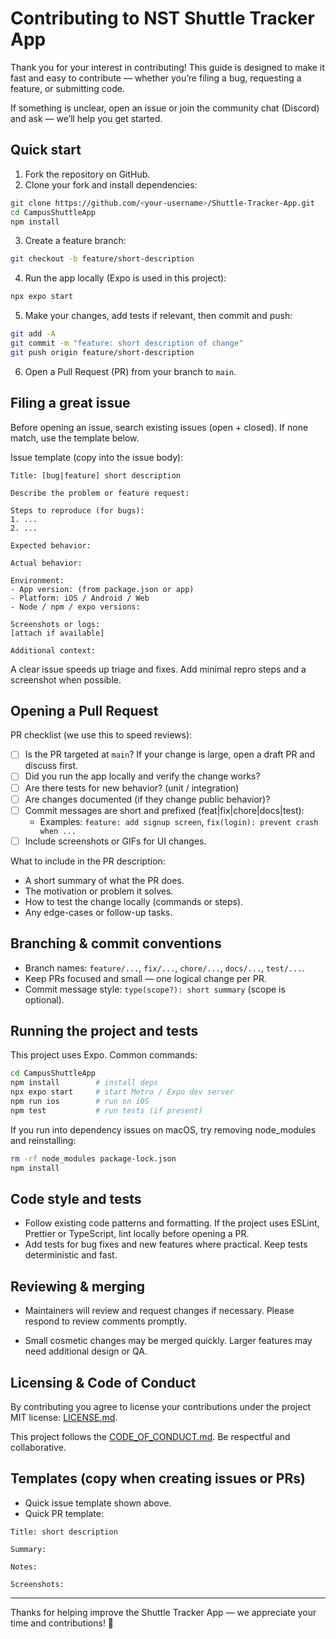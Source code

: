 # Contributing to NST Shuttle Tracker App

Thank you for your interest in contributing! This guide is designed to make it fast and easy to contribute — whether you’re filing a bug, requesting a feature, or submitting code.

If something is unclear, open an issue or join the community chat (Discord) and ask — we’ll help you get started.

## Quick start

1. Fork the repository on GitHub.
2. Clone your fork and install dependencies:

```bash
git clone https://github.com/<your-username>/Shuttle-Tracker-App.git
cd CampusShuttleApp
npm install
```

3. Create a feature branch:

```bash
git checkout -b feature/short-description
```

4. Run the app locally (Expo is used in this project):

```bash
npx expo start
```

5. Make your changes, add tests if relevant, then commit and push:

```bash
git add -A
git commit -m "feature: short description of change"
git push origin feature/short-description
```

6. Open a Pull Request (PR) from your branch to `main`.

## Filing a great issue

Before opening an issue, search existing issues (open + closed). If none match, use the template below.

Issue template (copy into the issue body):

```
Title: [bug|feature] short description

Describe the problem or feature request:

Steps to reproduce (for bugs):
1. ...
2. ...

Expected behavior:

Actual behavior:

Environment:
- App version: (from package.json or app)
- Platform: iOS / Android / Web
- Node / npm / expo versions:

Screenshots or logs:
[attach if available]

Additional context:

```

A clear issue speeds up triage and fixes. Add minimal repro steps and a screenshot when possible.

## Opening a Pull Request

PR checklist (we use this to speed reviews):

- [ ] Is the PR targeted at `main`? If your change is large, open a draft PR and discuss first.
- [ ] Did you run the app locally and verify the change works?
- [ ] Are there tests for new behavior? (unit / integration)
- [ ] Are changes documented (if they change public behavior)?
- [ ] Commit messages are short and prefixed (feat|fix|chore|docs|test):
  - Examples: `feature: add signup screen`, `fix(login): prevent crash when ...`
- [ ] Include screenshots or GIFs for UI changes.

What to include in the PR description:

- A short summary of what the PR does.
- The motivation or problem it solves.
- How to test the change locally (commands or steps).
- Any edge-cases or follow-up tasks.

## Branching & commit conventions

- Branch names: `feature/...`, `fix/...`, `chore/...`, `docs/...`, `test/...`.
- Keep PRs focused and small — one logical change per PR.
- Commit message style: `type(scope?): short summary` (scope is optional).

## Running the project and tests

This project uses Expo. Common commands:

```bash
cd CampusShuttleApp
npm install        # install deps
npx expo start     # start Metro / Expo dev server
npm run ios        # run on iOS
npm test           # run tests (if present)
```

If you run into dependency issues on macOS, try removing node_modules and reinstalling:

```bash
rm -rf node_modules package-lock.json
npm install
```

## Code style and tests

- Follow existing code patterns and formatting. If the project uses ESLint, Prettier or TypeScript, lint locally before opening a PR.
- Add tests for bug fixes and new features where practical. Keep tests deterministic and fast.

## Reviewing & merging

- Maintainers will review and request changes if necessary. Please respond to review comments promptly.

- Small cosmetic changes may be merged quickly. Larger features may need additional design or QA.

## Licensing & Code of Conduct

By contributing you agree to license your contributions under the project 
MIT license: [LICENSE.md](LICENSE.md).

This project follows the [CODE_OF_CONDUCT.md](CODE_OF_CONDUCT.md). Be respectful and collaborative.

## Templates (copy when creating issues or PRs)

- Quick issue template shown above.
- Quick PR template:

```
Title: short description

Summary:

Notes:

Screenshots:

```

---
Thanks for helping improve the Shuttle Tracker App — we appreciate your time and contributions! 🚀
